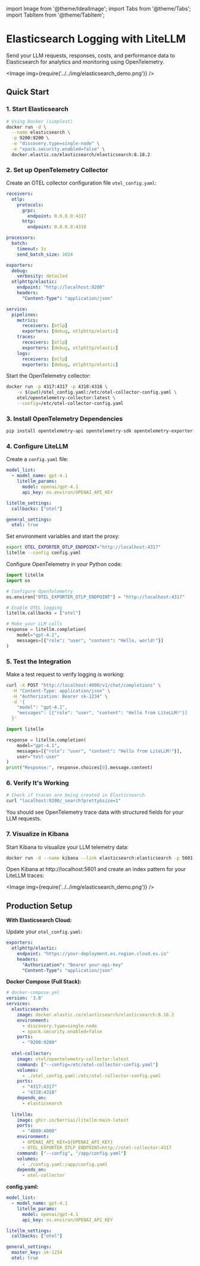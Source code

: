 import Image from '@theme/IdealImage';
import Tabs from '@theme/Tabs';
import TabItem from '@theme/TabItem';

# Elasticsearch Logging with LiteLLM

Send your LLM requests, responses, costs, and performance data to Elasticsearch for analytics and monitoring using OpenTelemetry.

<Image img={require('../../img/elasticsearch_demo.png')} />

## Quick Start

### 1. Start Elasticsearch

```bash
# Using Docker (simplest)
docker run -d \
  --name elasticsearch \
  -p 9200:9200 \
  -e "discovery.type=single-node" \
  -e "xpack.security.enabled=false" \
  docker.elastic.co/elasticsearch/elasticsearch:8.18.2
```

### 2. Set up OpenTelemetry Collector

Create an OTEL collector configuration file `otel_config.yaml`:

```yaml
receivers:
  otlp:
    protocols:
      grpc:
        endpoint: 0.0.0.0:4317
      http:
        endpoint: 0.0.0.0:4318

processors:
  batch:
    timeout: 1s
    send_batch_size: 1024

exporters:
  debug:
    verbosity: detailed
  otlphttp/elastic:
    endpoint: "http://localhost:9200"
    headers: 
      "Content-Type": "application/json"

service:
  pipelines:
    metrics:
      receivers: [otlp]
      exporters: [debug, otlphttp/elastic]
    traces:
      receivers: [otlp]
      exporters: [debug, otlphttp/elastic]
    logs: 
      receivers: [otlp]
      exporters: [debug, otlphttp/elastic]
```

Start the OpenTelemetry collector:
```bash
docker run -p 4317:4317 -p 4318:4318 \
    -v $(pwd)/otel_config.yaml:/etc/otel-collector-config.yaml \
    otel/opentelemetry-collector:latest \
    --config=/etc/otel-collector-config.yaml
```

### 3. Install OpenTelemetry Dependencies

```bash
pip install opentelemetry-api opentelemetry-sdk opentelemetry-exporter-otlp
```

### 4. Configure LiteLLM

<Tabs>
<TabItem value="proxy" label="LiteLLM Proxy">

Create a `config.yaml` file:

```yaml
model_list:
  - model_name: gpt-4.1
    litellm_params:
      model: openai/gpt-4.1
      api_key: os.environ/OPENAI_API_KEY

litellm_settings:
  callbacks: ["otel"]

general_settings:
  otel: true
```

Set environment variables and start the proxy:
```bash
export OTEL_EXPORTER_OTLP_ENDPOINT="http://localhost:4317"
litellm --config config.yaml
```

</TabItem>
<TabItem value="python-sdk" label="Python SDK">

Configure OpenTelemetry in your Python code:

```python
import litellm
import os

# Configure OpenTelemetry
os.environ["OTEL_EXPORTER_OTLP_ENDPOINT"] = "http://localhost:4317"

# Enable OTEL logging
litellm.callbacks = ["otel"]

# Make your LLM calls
response = litellm.completion(
    model="gpt-4.1",
    messages=[{"role": "user", "content": "Hello, world!"}]
)
```

</TabItem>
</Tabs>

### 5. Test the Integration

Make a test request to verify logging is working:

<Tabs>
<TabItem value="curl-proxy" label="Test Proxy">

```bash
curl -X POST "http://localhost:4000/v1/chat/completions" \
  -H "Content-Type: application/json" \
  -H "Authorization: Bearer sk-1234" \
  -d '{
    "model": "gpt-4.1",
    "messages": [{"role": "user", "content": "Hello from LiteLLM!"}]
  }'
```

</TabItem>
<TabItem value="python-test" label="Test Python SDK">

```python
import litellm

response = litellm.completion(
    model="gpt-4.1",
    messages=[{"role": "user", "content": "Hello from LiteLLM!"}],
    user="test-user"
)
print("Response:", response.choices[0].message.content)
```

</TabItem>
</Tabs>

### 6. Verify It's Working

```bash
# Check if traces are being created in Elasticsearch
curl "localhost:9200/_search?pretty&size=1"
```

You should see OpenTelemetry trace data with structured fields for your LLM requests.

### 7. Visualize in Kibana

Start Kibana to visualize your LLM telemetry data:

```bash
docker run -d --name kibana --link elasticsearch:elasticsearch -p 5601:5601 docker.elastic.co/kibana/kibana:8.18.2
```

Open Kibana at http://localhost:5601 and create an index pattern for your LiteLLM traces:

<Image img={require('../../img/elasticsearch_demo.png')} />

## Production Setup

**With Elasticsearch Cloud:**

Update your `otel_config.yaml`:
```yaml
exporters:
  otlphttp/elastic:
    endpoint: "https://your-deployment.es.region.cloud.es.io"
    headers: 
      "Authorization": "Bearer your-api-key"
      "Content-Type": "application/json"
```

**Docker Compose (Full Stack):**
```yaml
# docker-compose.yml
version: '3.8'
services:
  elasticsearch:
    image: docker.elastic.co/elasticsearch/elasticsearch:8.18.2
    environment:
      - discovery.type=single-node
      - xpack.security.enabled=false
    ports:
      - "9200:9200"
      
  otel-collector:
    image: otel/opentelemetry-collector:latest
    command: ["--config=/etc/otel-collector-config.yaml"]
    volumes:
      - ./otel_config.yaml:/etc/otel-collector-config.yaml
    ports:
      - "4317:4317"
      - "4318:4318"
    depends_on:
      - elasticsearch
      
  litellm:
    image: ghcr.io/berriai/litellm:main-latest
    ports:
      - "4000:4000"
    environment:
      - OPENAI_API_KEY=${OPENAI_API_KEY}
      - OTEL_EXPORTER_OTLP_ENDPOINT=http://otel-collector:4317
    command: ["--config", "/app/config.yaml"]
    volumes:
      - ./config.yaml:/app/config.yaml
    depends_on:
      - otel-collector
```

**config.yaml:**
```yaml
model_list:
  - model_name: gpt-4.1
    litellm_params:
      model: openai/gpt-4.1
      api_key: os.environ/OPENAI_API_KEY

litellm_settings:
  callbacks: ["otel"]

general_settings:
  master_key: sk-1234
  otel: true
```